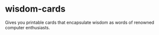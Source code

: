 # wisdom-cards
Gives you printable cards that encapsulate wisdom as words of renowned computer enthusiasts.
